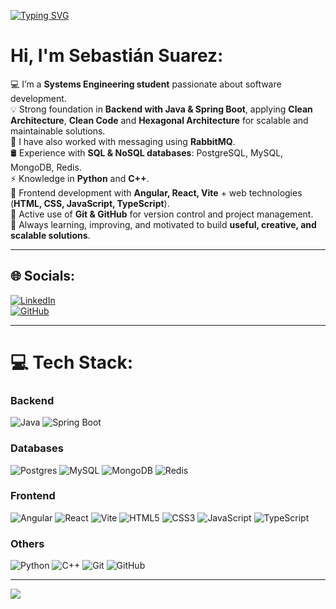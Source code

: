 [![Typing SVG](https://readme-typing-svg.herokuapp.com?color=27AE60&size=35&center=true&vCenter=true&width=1000&lines=Welcome+to+my+GitHub!;I'm+Sebastián+Suarez;Systems+Engineering+Student;Software+Developer+💻)](https://git.io/typing-svg)

# Hi, I'm Sebastián Suarez:
💻 I’m a **Systems Engineering student** passionate about software development.  
💡 Strong foundation in **Backend with Java & Spring Boot**, applying **Clean Architecture**, **Clean Code** and **Hexagonal Architecture** for scalable and maintainable solutions.   
📨 I have also worked with messaging using **RabbitMQ**.   
🛢️ Experience with **SQL & NoSQL databases**: PostgreSQL, MySQL, MongoDB, Redis.  
⚡ Knowledge in **Python** and **C++**.  
🎨 Frontend development with **Angular, React, Vite** + web technologies (**HTML, CSS, JavaScript, TypeScript**).  
🔧 Active use of **Git & GitHub** for version control and project management.  
🚀 Always learning, improving, and motivated to build **useful, creative, and scalable solutions**.  

---

## 🌐 Socials:
[![LinkedIn](https://img.shields.io/badge/LinkedIn-%230077B5.svg?logo=linkedin&logoColor=white)](https://www.linkedin.com/in/sebastian-suarez-dev/)  
[![GitHub](https://img.shields.io/badge/GitHub-%23121011.svg?logo=github&logoColor=white)](https://github.com/YoSuarezz)  

---

# 💻 Tech Stack:
### Backend
![Java](https://img.shields.io/badge/java-%23ED8B00.svg?style=for-the-badge&logo=openjdk&logoColor=white)
![Spring Boot](https://img.shields.io/badge/SpringBoot-%236DB33F.svg?style=for-the-badge&logo=springboot&logoColor=white)

### Databases
![Postgres](https://img.shields.io/badge/postgresql-%23316192.svg?style=for-the-badge&logo=postgresql&logoColor=white)
![MySQL](https://img.shields.io/badge/mysql-%2300f.svg?style=for-the-badge&logo=mysql&logoColor=white)
![MongoDB](https://img.shields.io/badge/MongoDB-%234ea94b.svg?style=for-the-badge&logo=mongodb&logoColor=white)
![Redis](https://img.shields.io/badge/redis-%23DD0031.svg?style=for-the-badge&logo=redis&logoColor=white)

### Frontend
![Angular](https://img.shields.io/badge/angular-%23DD0031.svg?style=for-the-badge&logo=angular&logoColor=white)
![React](https://img.shields.io/badge/react-%2320232a.svg?style=for-the-badge&logo=react&logoColor=%2361DAFB)
![Vite](https://img.shields.io/badge/vite-%23646CFF.svg?style=for-the-badge&logo=vite&logoColor=white)
![HTML5](https://img.shields.io/badge/html5-%23E34F26.svg?style=for-the-badge&logo=html5&logoColor=white)
![CSS3](https://img.shields.io/badge/css3-%231572B6.svg?style=for-the-badge&logo=css3&logoColor=white)
![JavaScript](https://img.shields.io/badge/javascript-%23323330.svg?style=for-the-badge&logo=javascript&logoColor=%23F7DF1E)
![TypeScript](https://img.shields.io/badge/typescript-%23007ACC.svg?style=for-the-badge&logo=typescript&logoColor=white)

### Others
![Python](https://img.shields.io/badge/python-%233776AB.svg?style=for-the-badge&logo=python&logoColor=white)
![C++](https://img.shields.io/badge/c++-%2300599C.svg?style=for-the-badge&logo=c%2B%2B&logoColor=white)
![Git](https://img.shields.io/badge/git-%23F05033.svg?style=for-the-badge&logo=git&logoColor=white)
![GitHub](https://img.shields.io/badge/github-%23121011.svg?style=for-the-badge&logo=github&logoColor=white)

---

[![](https://visitcount.itsvg.in/api?id=tu-usuario&icon=0&color=6)](https://visitcount.itsvg.in)

